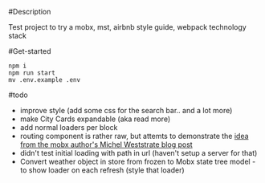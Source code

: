 
#Description

Test project to try a mobx, mst, airbnb style guide, webpack technology stack

#Get-started

```
npm i
npm run start
mv .env.example .env
```

#todo
 - improve style (add some css for the search bar.. and a lot more)
 - make City Cards expandable (aka read more)
 - add normal loaders per block
 - routing component is rather raw, but attemts to demonstrate the [idea from the mobx author's Michel Weststrate blog post](https://hackernoon.com/how-to-decouple-state-and-ui-a-k-a-you-dont-need-componentwillmount-cc90b787aa37)
 - didn't test initial loading with path in url (haven't setup a server for that)
 - Convert weather object in store from frozen to Mobx state tree model - to show loader on each refresh (style that loader)
 